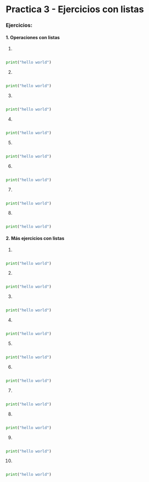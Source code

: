 # Practica 3 - Ejercicios con listas

### Ejercicios:
#### 1. Operaciones con listas

1.

```python

print("hello world")

```

2.

```python

print("hello world")

```

3.

```python

print("hello world")

```

4.

```python

print("hello world")

```

5.

```python

print("hello world")

```

6.

```python

print("hello world")

```

7.

```python

print("hello world")

```

8.

```python

print("hello world")

```

#### 2. Más ejercicios con listas

1.

```python

print("hello world")

```

2.

```python

print("hello world")

```

3.

```python

print("hello world")

```

4.

```python

print("hello world")

```

5.

```python

print("hello world")

```

6.

```python

print("hello world")

```

7.

```python

print("hello world")

```

8.

```python

print("hello world")

```

9.

```python

print("hello world")

```

10.

```python

print("hello world")

```